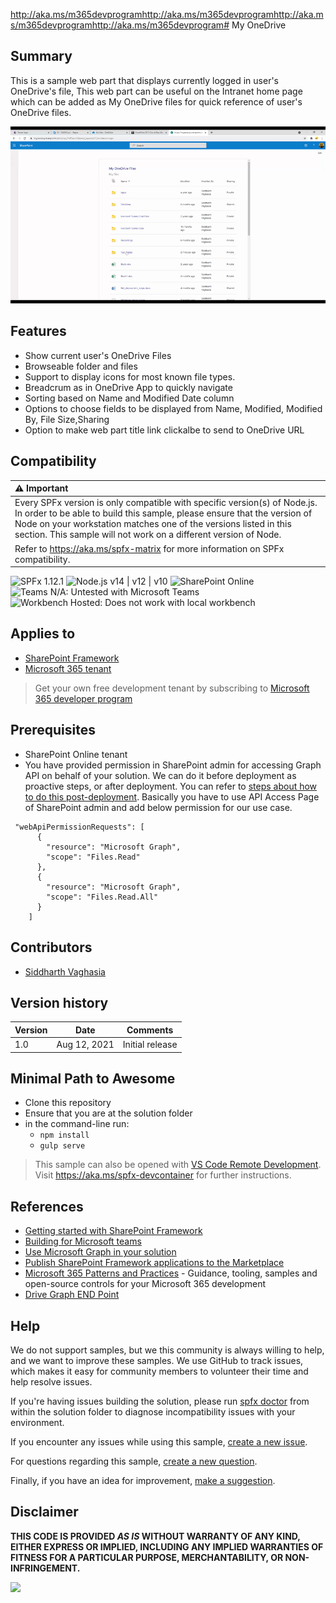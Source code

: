 http://aka.ms/m365devprogramhttp://aka.ms/m365devprogramhttp://aka.ms/m365devprogramhttp://aka.ms/m365devprogram# My OneDrive

## Summary

This is a sample web part that displays currently logged in user's OneDrive's file,
This web part can be useful on the Intranet home page which can be added as My OneDrive files for quick reference of user's OneDrive files.

![Web Part in Action](./assets/MyOneDriveInAction.gif)


## Features

* Show current user's OneDrive Files
* Browseable folder and files
* Support to display icons for most known file types.
* Breadcrum as in OneDrive App to quickly navigate
* Sorting based on Name and Modified Date column
* Options to choose fields to be displayed from Name, Modified, Modified By, File Size,Sharing
* Option to make web part title link clickalbe to send to OneDrive URL

## Compatibility

| :warning: Important          |
|:---------------------------|
| Every SPFx version is only compatible with specific version(s) of Node.js. In order to be able to build this sample, please ensure that the version of Node on your workstation matches one of the versions listed in this section. This sample will not work on a different version of Node.|
|Refer to <https://aka.ms/spfx-matrix> for more information on SPFx compatibility.   |


![SPFx 1.12.1](https://img.shields.io/badge/SPFx-1.12.1-green.svg)
![Node.js v14 | v12 | v10](https://img.shields.io/badge/Node.js-v14%20%7C%20v12%20%7C%20v10-green.svg) 
![SharePoint Online](https://img.shields.io/badge/SharePoint-Online-yellow.svg)
![Teams N/A: Untested with Microsoft Teams](https://img.shields.io/badge/Teams-N%2FA-lightgrey.svg "Untested with Microsoft Teams") 
![Workbench Hosted: Does not work with local workbench](https://img.shields.io/badge/Workbench-Hosted-yellow.svg "Does not work with local workbench")

## Applies to

- [SharePoint Framework](https://aka.ms/spfx)
- [Microsoft 365 tenant](https://learn.microsoft.com/sharepoint/dev/spfx/set-up-your-developer-tenant)

> Get your own free development tenant by subscribing to [Microsoft 365 developer program](http://aka.ms/m365devprogram)

## Prerequisites

* SharePoint Online tenant
* You have provided permission in SharePoint admin for accessing Graph API on behalf of your solution. We can do it before deployment as proactive steps, or after deployment. You can refer to [steps about how to do this post-deployment](https://learn.microsoft.com/sharepoint/dev/spfx/use-aad-tutorial#deploy-the-solution-and-grant-permissions). Basically you have to use API Access Page of SharePoint admin and add below permission for our use case. 

```
 "webApiPermissionRequests": [
      {
        "resource": "Microsoft Graph",
        "scope": "Files.Read"
      },
      {
        "resource": "Microsoft Graph",
        "scope": "Files.Read.All"
      }
    ]

```

## Contributors

* [Siddharth Vaghasia](https://github.com/siddharth-vaghasia)

## Version history

Version|Date|Comments
-------|----|--------
1.0|Aug 12, 2021|Initial release



## Minimal Path to Awesome

- Clone this repository
- Ensure that you are at the solution folder
- in the command-line run:
  - `npm install`
  - `gulp serve`

>  This sample can also be opened with [VS Code Remote Development](https://code.visualstudio.com/docs/remote/remote-overview). Visit https://aka.ms/spfx-devcontainer for further instructions.


## References

- [Getting started with SharePoint Framework](https://learn.microsoft.com/sharepoint/dev/spfx/set-up-your-developer-tenant)
- [Building for Microsoft teams](https://learn.microsoft.com/sharepoint/dev/spfx/build-for-teams-overview)
- [Use Microsoft Graph in your solution](https://learn.microsoft.com/sharepoint/dev/spfx/web-parts/get-started/using-microsoft-graph-apis)
- [Publish SharePoint Framework applications to the Marketplace](https://learn.microsoft.com/sharepoint/dev/spfx/publish-to-marketplace-overview)
- [Microsoft 365 Patterns and Practices](https://aka.ms/m365pnp) - Guidance, tooling, samples and open-source controls for your Microsoft 365 development
- [Drive Graph END Point](https://learn.microsoft.com/graph/api/resources/driveitem?view=graph-rest-1.0)

## Help

We do not support samples, but we this community is always willing to help, and we want to improve these samples. We use GitHub to track issues, which makes it easy for  community members to volunteer their time and help resolve issues.

If you're having issues building the solution, please run [spfx doctor](https://pnp.github.io/cli-microsoft365/cmd/spfx/spfx-doctor/) from within the solution folder to diagnose incompatibility issues with your environment.

If you encounter any issues while using this sample, [create a new issue](https://github.com/pnp/sp-dev-fx-webparts/issues/new?assignees=&labels=Needs%3A+Triage+%3Amag%3A%2Ctype%3Abug-suspected%2Csample%3A%20react-myonedrive&template=bug-report.yml&sample=react-myonedrive&authors=@YOURGITHUBUSERNAME&title=react-myonedrive%20-%20).

For questions regarding this sample, [create a new question](https://github.com/pnp/sp-dev-fx-webparts/issues/new?assignees=&labels=Needs%3A+Triage+%3Amag%3A%2Ctype%3Aquestion%2Csample%3A%20react-myonedrive&template=question.yml&sample=react-myonedrive&authors=@YOURGITHUBUSERNAME&title=react-myonedrive%20-%20).

Finally, if you have an idea for improvement, [make a suggestion](https://github.com/pnp/sp-dev-fx-webparts/issues/new?assignees=&labels=Needs%3A+Triage+%3Amag%3A%2Ctype%3Aenhancement%2Csample%3A%20react-myonedrive&template=question.yml&sample=react-myonedrive&authors=@YOURGITHUBUSERNAME&title=react-myonedrive%20-%20).


## Disclaimer

**THIS CODE IS PROVIDED *AS IS* WITHOUT WARRANTY OF ANY KIND, EITHER EXPRESS OR IMPLIED, INCLUDING ANY IMPLIED WARRANTIES OF FITNESS FOR A PARTICULAR PURPOSE, MERCHANTABILITY, OR NON-INFRINGEMENT.**


<img src="https://m365-visitor-stats.azurewebsites.net/sp-dev-fx-webparts/samples/react-myonedrive" />
